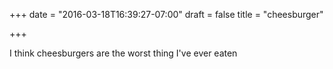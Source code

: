 +++
date = "2016-03-18T16:39:27-07:00"
draft = false
title = "cheesburger"

+++

I think cheesburgers are the worst thing I've ever eaten
